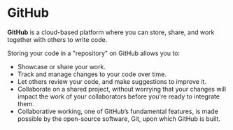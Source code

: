 # GitHub

**GitHub** is a cloud-based platform where you can store, share, and work together with others to write code.

Storing your code in a "repository" on GitHub allows you to:

- Showcase or share your work.
- Track and manage changes to your code over time.
- Let others review your code, and make suggestions to improve it.
- Collaborate on a shared project, without worrying that your changes will impact the work of your collaborators before you're ready to integrate them.
- Collaborative working, one of GitHub’s fundamental features, is made possible by the open-source software, Git, upon which GitHub is built.
